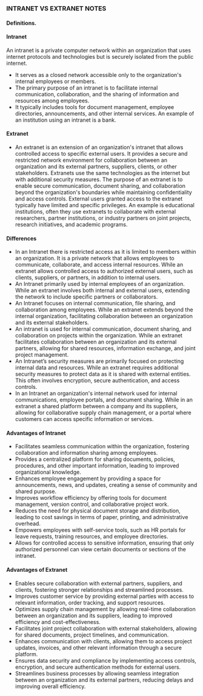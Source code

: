### INTRANET VS EXTRANET NOTES
#### Definitions.
#### Intranet 
An intranet is a private computer network within an organization that uses internet protocols and technologies but is securely isolated from the public internet. 
- It serves as a closed network accessible only to the organization's internal employees or members. 
- The primary purpose of an intranet is to facilitate internal communication, collaboration, and the sharing of information and resources among employees. 
- It typically includes tools for document management, employee directories, announcements, and other internal services. An example of an institution using an intranet is a bank.
#### Extranet 
- An extranet is an extension of an organization's intranet that allows controlled access to specific external users. It provides a secure and restricted network environment for collaboration between an organization and its external partners, suppliers, clients, or other stakeholders. Extranets use the same technologies as the internet but with additional security measures. The purpose of an extranet is to enable secure communication, document sharing, and collaboration beyond the organization's boundaries while maintaining confidentiality and access controls. External users granted access to the extranet typically have limited and specific privileges. An example is educational institutions, often they use extranets to collaborate with external researchers, partner institutions, or industry partners on joint projects, research initiatives, and academic programs.
#### Differences 
- In an Intranet there is restricted access as it is limited to members within an organization. It is a private network that allows employees to communicate, collaborate, and access internal resources. While an extranet allows controlled access to authorized external users, such as clients, suppliers, or partners, in addition to internal users.
- An Intranet primarily used by internal employees of an organization. While an extranet involves both internal and external users, extending the network to include specific partners or collaborators.
- An Intranet focuses on internal communication, file sharing, and collaboration among employees. While an extranet extends beyond the internal organization, facilitating collaboration between an organization and its external stakeholders.
- An intranet is used for internal communication, document sharing, and collaboration on projects within the organization. While an extranet facilitates collaboration between an organization and its external partners, allowing for shared resources, information exchange, and joint project management.
- An Intranet’s security measures are primarily focused on protecting internal data and resources. While an extranet requires additional security measures to protect data as it is shared with external entities. This often involves encryption, secure authentication, and access controls.
- In an Intranet an organization's internal network used for internal communications, employee portals, and document sharing. While in an extranet a shared platform between a company and its suppliers, allowing for collaborative supply chain management, or a portal where customers can access specific information or services.
#### Advantages of Intranet
- Facilitates seamless communication within the organization, fostering collaboration and information sharing among employees.
- Provides a centralized platform for sharing documents, policies, procedures, and other important information, leading to improved organizational knowledge.
- Enhances employee engagement by providing a space for announcements, news, and updates, creating a sense of community and shared purpose.
- Improves workflow efficiency by offering tools for document management, version control, and collaborative project work.
- Reduces the need for physical document storage and distribution, leading to cost savings in terms of paper, printing, and administrative overhead.
- Empowers employees with self-service tools, such as HR portals for leave requests, training resources, and employee directories.
- Allows for controlled access to sensitive information, ensuring that only authorized personnel can view certain documents or sections of the intranet.
#### Advantages of Extranet
- Enables secure collaboration with external partners, suppliers, and clients, fostering stronger relationships and streamlined processes.
- Improves customer service by providing external parties with access to relevant information, order tracking, and support resources.
- Optimizes supply chain management by allowing real-time collaboration between an organization and its suppliers, leading to improved efficiency and cost-effectiveness.
- Facilitates joint project collaboration with external stakeholders, allowing for shared documents, project timelines, and communication.
- Enhances communication with clients, allowing them to access project updates, invoices, and other relevant information through a secure platform.
- Ensures data security and compliance by implementing access controls, encryption, and secure authentication methods for external users.
- Streamlines business processes by allowing seamless integration between an organization and its external partners, reducing delays and improving overall efficiency.